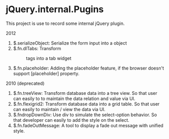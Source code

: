 jQuery.internal.Pugins
======================

This project is use to record some internal jQuery plugin.


2012
  1. $.serializeObject: Serialize the form input into a object
  2. $.fn.dlTabs: Transform <dl /> <dt /> <dd /> tags into a tab widget
  3. $.fn.placeholder: Adding the placeholder feature, if the browser doesn't support [placeholder] property.
  

2010 (deprecated)
  1. $.fn.treeView: Transform database data into a tree view. So that user can easily to to maintain the data relation and value via UI.
  2. $.fn.flexigrid2: Transform database data into a grid table. So that user can easily to maintain / view the data via UI.
  3. $.fndropDownDiv: Use div to simulate the select-option behavior. So that developer can easily to add the style on the select.
  4. $.fn.fadeOutMessage: A tool to display a fade out message with unified style.
